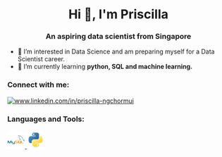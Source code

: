 <h1 align="center">Hi 👋, I'm Priscilla</h1>
<h3 align="center">An aspiring data scientist from Singapore</h3>

- 👀 I’m interested in Data Science and am preparing myself for a Data Scientist career. 
- 🌱 I’m currently learning **python, SQL and machine learning.**

<h3 align="left">Connect with me:</h3>
<p align="left">
<a href="https://linkedin.com/in/www.linkedin.com/in/priscilla-ngchormui" target="blank"><img align="center" src="https://raw.githubusercontent.com/rahuldkjain/github-profile-readme-generator/master/src/images/icons/Social/linked-in-alt.svg" alt="www.linkedin.com/in/priscilla-ngchormui" height="30" width="40" /></a>
</p>

<h3 align="left">Languages and Tools:</h3>
<p align="left"> <a href="https://www.mysql.com/" target="_blank" rel="noreferrer"> <img src="https://raw.githubusercontent.com/devicons/devicon/master/icons/mysql/mysql-original-wordmark.svg" alt="mysql" width="40" height="40"/> </a> <a href="https://www.python.org" target="_blank" rel="noreferrer"> <img src="https://raw.githubusercontent.com/devicons/devicon/master/icons/python/python-original.svg" alt="python" width="40" height="40"/> </a> </p>


<!---
priscng/priscng is a ✨ special ✨ repository because its `README.md` (this file) appears on your GitHub profile.
You can click the Preview link to take a look at your changes.
--->
